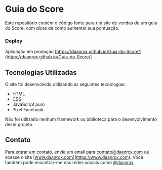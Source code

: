 
# Guia do Score

Este repositório contém o código fonte para um site de vendas de um guia do Score, com dicas de como aumentar sua pontuação.

### Deploy
Aplicação em produção [https://daanrox.github.io/Guia-do-Score/](https://daanrox.github.io/Guia-do-Score/)

## Tecnologias Utilizadas
O site foi desenvolvido utilizando as seguintes tecnologias:

- HTML
- CSS
- JavaScript puro
- Pixel Facebook

Não foi utilizado nenhum framework ou biblioteca para o desenvolvimento deste projeto.

## Contato
Para entrar em contato, envie um email para [contato@daanrox.com](mailto:contato@daanrox.com) ou acesse o site [www.daanrox.com](https://www.daanrox.com). Você também pode encontrar-me nas redes sociais como [@daanrox](https://www.instagram.com/daanrox/).
